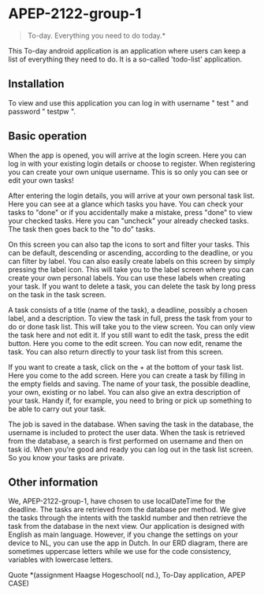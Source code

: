 # APEP-2122-group-1

>To-day. Everything you need to do today.*

This To-day android application is an application where users can keep a list of everything they need to do. It is a
so-called 'todo-list' application.

## Installation

To view and use this application you can log in with username " test " and password " testpw ".

## Basic operation

When the app is opened, you will arrive at the login screen. Here you can log in with your existing login details or choose to register. When registering you can create your own unique username. This is so only you can see or edit your own tasks!

After entering the login details, you will arrive at your own personal task list. Here you can see at a glance which tasks you have. You can check your tasks to "done" or if you accidentally make a mistake, press "done" to view your checked tasks. Here you can "uncheck" your already checked tasks. The task then goes back to the "to do" tasks.

On this screen you can also tap the icons to sort and filter your tasks. This can be default, descending or ascending, according to the deadline, or you can filter by label. 
You can also easily create labels on this screen by simply pressing the label icon. This will take you to the label screen where you can create your own personal labels. You can use these labels when creating your task. If you want to delete a task, you can delete the task by long press on the task in the task screen.

A task consists of a title (name of the task), a deadline, possibly a chosen label, and a description. To view the task in full, press the task from your to do or done task list. This will take you to the view screen. You can only view the task here and not edit it. If you still want to edit the task, press the edit button. Here you come to the edit screen. You can now edit, rename the task. You can also return directly to your task list from this screen. 

If you want to create a task, click on the + at the bottom of your task list. Here you come to the add screen. Here you can create a task by filling in the empty fields and saving. The name of your task, the possible deadline, your own, existing or no label. You can also give an extra description of your task. Handy if, for example, you need to bring or pick up something to be able to carry out your task.

The job is saved in the database. When saving the task in the database, the username is included to protect the user data.
When the task is retrieved from the database, a search is first performed on username and then on task id.
When you're good and ready you can log out in the task list screen. So you know your tasks are private.

## Other information 

We, APEP-2122-group-1, have chosen to use localDateTime for the deadline. The tasks are retrieved from the database per method. We give the tasks through the intents with the taskId number and then retrieve the task from the database in the next view. Our application is designed with English as main language. However, if you change the settings on your device to NL, you can use the app in Dutch.
In our ERD diagram, there are sometimes uppercase letters while we use for the code consistency, variables with lowercase letters.


Quote *(assignment Haagse Hogeschool( nd.), To-Day application, APEP CASE)
